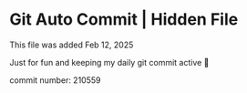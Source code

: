 # Git Auto Commit | Hidden File

This file was added Feb 12, 2025

Just for fun and keeping my daily git commit active 🤪

commit number: 210559
